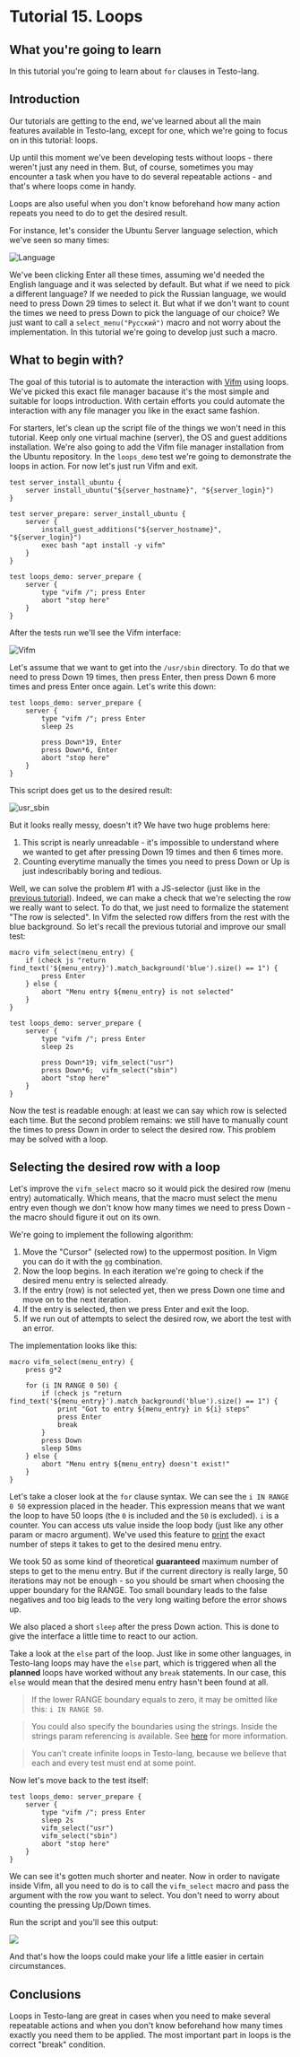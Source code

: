 # Tutorial 15. Loops

## What you're going to learn

In this tutorial you're going to learn about `for` clauses in Testo-lang.

## Introduction

Our tutorials are getting to the end, we've learned about all the main features available in Testo-lang, except for one, which we're going to focus on in this tutorial: loops.

Up until this moment we've been developing tests without loops - there weren't just any need in them. But, of course, sometimes you may encounter a task when you have to do several repeatable actions - and that's where loops come in handy.

Loops are also useful when you don't know beforehand how many action repeats you need to do to get the desired result.

For instance, let's consider the Ubuntu Server language selection, which we've seen so many times:

![Language](imgs/language.png)

We've been clicking Enter all these times, assuming we'd needed the English language and it was selected by default. But what if we need to pick a different language? If we needed to pick the Russian language, we would need to press Down 29 times to select it. But what if we don't want to count the times we need to press Down to pick the language of our choice? We just want to call a `select_menu("Русский")` macro and not worry about the implementation. In this tutorial we're going to develop just such a macro.

## What to begin with?

The goal of this tutorial is to automate the interaction with [Vifm](https://www.tecmint.com/vifm-commandline-based-file-manager-for-linux/) using loops. We've picked this exact file manager bacause it's the most simple and suitable for loops introduction. With certain efforts you could automate the interaction with any file manager you like in the exact same fashion.

For starters, let's clean up the script file of the things we won't need in this tutorial. Keep only one virtual machine (server), the OS and guest additions installation. We're also going to add the Vifm file manager installation from the Ubuntu repository. In the `loops_demo` test we're going to demonstrate the loops in action. For now let's just run Vifm and exit.

```testo
test server_install_ubuntu {
	server install_ubuntu("${server_hostname}", "${server_login}")
}

test server_prepare: server_install_ubuntu {
	server {
		install_guest_additions("${server_hostname}", "${server_login}")
		exec bash "apt install -y vifm"
	}
}

test loops_demo: server_prepare {
	server {
		type "vifm /"; press Enter
		abort "stop here"
	}
}
```

After the tests run we'll see the Vifm interface:

![Vifm](imgs/Vifm.png)

Let's assume that we want to get into the `/usr/sbin` directory. To do that we need to press Down 19 times, then press Enter, then press Down 6 more times and press Enter once again. Let's write this down:

```testo
test loops_demo: server_prepare {
	server {
		type "vifm /"; press Enter
		sleep 2s

		press Down*19, Enter
		press Down*6, Enter
		abort "stop here"
	}
}
```

This script does get us to the desired result:

![usr_sbin](imgs/usr_sbin.png)

But it looks really messy, doesn't it? We have two huge problems here:
1. This script is nearly unreadable - it's impossible to understand where we wanted to get after pressing Down 19 times and then 6 times more.
2. Counting everytime manually the times you need to press Down or Up is just indescribably boring and tedious.

Well, we can solve the problem #1 with a JS-selector (just like in the [previous tutorial](../14%20-%20js)). Indeed, we can make a check that we're selecting the row we really want to select. To do that, we just need to formalize the statement "The row is selected". In Vifm the selected row differs from the rest with the blue background. So let's recall the previous tutorial and improve our small test:

```testo
macro vifm_select(menu_entry) {
	if (check js "return find_text('${menu_entry}').match_background('blue').size() == 1") {
		press Enter
	} else {
		abort "Menu entry ${menu_entry} is not selected"
	}
}

test loops_demo: server_prepare {
	server {
		type "vifm /"; press Enter
		sleep 2s

		press Down*19; vifm_select("usr")
		press Down*6;  vifm_select("sbin")
		abort "stop here"
	}
}
```

Now the test is readable enough: at least we can say which row is selected each time. But the second problem remains: we still have to manually count the times to press Down in order to select the desired row. This problem may be solved with a loop.

## Selecting the desired row with a loop

Let's improve the `vifm_select` macro so it would pick the desired row (menu entry) automatically. Which means, that the macro must select the menu entry even though we don't know how many times we need to press Down - the macro should figure it out on its own.

We're going to implement the following algorithm:
1. Move the "Cursor" (selected row) to the uppermost position. In Vigm you can do it with the `gg` combination.
2. Now the loop begins. In each iteration we're going to check if the desired menu entry is selected already.
3. If the entry (row) is not selected yet, then we press Down one time and move on to the next iteration.
4. If the entry is selected, then we press Enter and exit the loop.
5. If we run out of attempts to select the desired row, we abort the test with an error.

The implementation looks like this:

```testo
macro vifm_select(menu_entry) {
	press g*2

	for (i IN RANGE 0 50) {
		if (check js "return find_text('${menu_entry}').match_background('blue').size() == 1") {
			print "Got to entry ${menu_entry} in ${i} steps"
			press Enter
			break
		}
		press Down
		sleep 50ms
	} else {
		abort "Menu entry ${menu_entry} doesn't exist!"
	}
}
```

Let's take a closer look at the `for` clause syntax. We can see the `i IN RANGE 0 50` expression placed in the header. This expression means that we want the loop to have 50 loops (the `0` is included and the `50` is excluded). `i` is a counter. You can access uts value inside the loop body (just like any other param or macro argument). We've used this feature to [print](../../reference/Actions.md#print) the exact number of steps it takes to get to the desired menu entry.

We took 50 as some kind of theoretical **guaranteed** maximum number of steps to get to the menu entry. But if the current directory is really large, 50 iterations may not be enough - so you should be smart when choosing the upper boundary for the RANGE. Too small boundary leads to the false negatives and too big leads to the very long waiting before the error shows up.

We also placed a short `sleep` after the press Down action. This is done to give the interface a little time to react to our action.

Take a look at the `else` part of the loop. Just like in some other languages, in Testo-lang loops may have the `else` part, which is triggered when all the **planned** loops have worked without any `break` statements. In our case, this `else` would mean that the desired menu entry hasn't been found at all.

> If the lower RANGE boundary equals to zero, it may be omitted like this: `i IN RANGE 50`.

> You could also specify the boundaries using the strings. Inside the strings param referencing is available. See [here](../../reference/Loops.md) for more information.

> You can't create infinite loops in Testo-lang, because we believe that each and every test must end at some point.

Now let's move back to the test itself:

```testo
test loops_demo: server_prepare {
	server {
		type "vifm /"; press Enter
		sleep 2s
		vifm_select("usr")
		vifm_select("sbin")
		abort "stop here"
	}
}
```

We can see it's gotten much shorter and neater. Now in order to navigate inside Vifm, all you need to do is to call the `vifm_select` macro and pass the argument with the row you want to select. You don't need to worry about counting the pressing Up/Down times.

Run the script and you'll see this output:

![](imgs/terminal1.svg)

And that's how the loops could make your life a little easier in certain circumstances.

## Conclusions

Loops in Testo-lang are great in cases when you need to make several repeatable actions and when you don't know beforehand how many times exactly you need them to be applied. The most important part in loops is the correct "break" condition.
